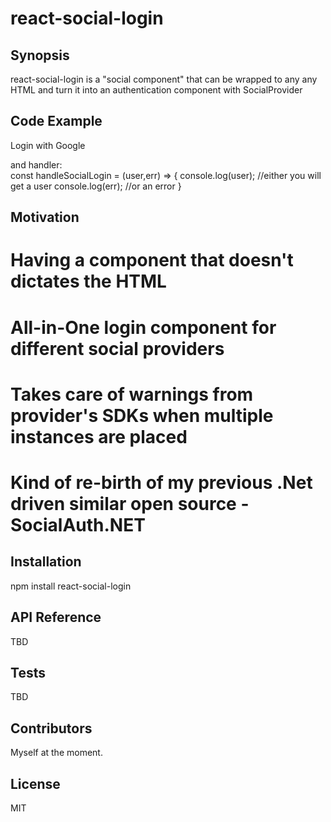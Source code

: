 # react-social-login

## Synopsis

react-social-login is a "social component" that can be wrapped to any any HTML and turn it into an authentication component with SocialProvider

## Code Example

 <SocialLogin provider="Google" appId="1085669919173-lslfngv7lb6j9sr7eostmtk54mrdmhc5.apps.googleusercontent.com" callback={handleSocialLogin}>
                     <a className="button special" >Login with Google</a>
       </SocialLogin>


and handler:	   
const handleSocialLogin = (user,err) => {
   console.log(user); //either you will get a user
   console.log(err); //or an error
 }

	   
## Motivation

 # Having a component that doesn't dictates the HTML
 # All-in-One login component for different social providers
 # Takes care of warnings from provider's SDKs when multiple instances are placed
 # Kind of re-birth of my previous .Net driven similar open source - SocialAuth.NET

## Installation

npm install react-social-login

## API Reference

TBD

## Tests

TBD

## Contributors

Myself at the moment.

## License

MIT